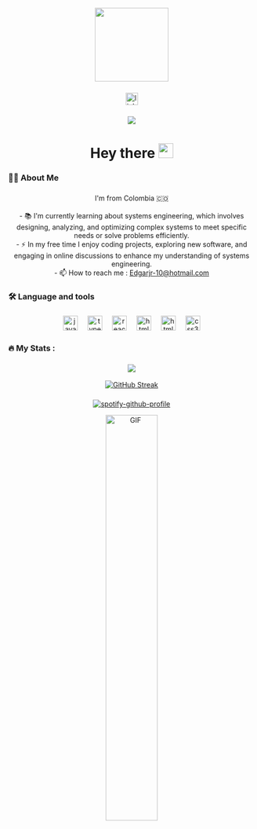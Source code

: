 <br>
<div align="center">
  <img height="150" src="https://avatars.githubusercontent.com/u/52712528?s=400&u=1913c62e384bc8ee5645d8794592b7f4b7b40f5e&v=4"  />
</div>

###

<div align="center">
  <a href="https://www.linkedin.com/in/edgar-maldonado-5619171a0">
  <img src="https://img.shields.io/static/v1?message=LinkedIn&logo=linkedin&label=&color=0077B5&logoColor=white&labelColor=&style=for-the-badge" height="25" alt="linkedin logo"  />
  </a>
</div>

###
<div align="center">
  <img src="https://visitor-badge.laobi.icu/badge?page_id=EdgarJR28.visitor-badge"  />
</div>

###

<h1 align="center">Hey there <img src="https://raw.githubusercontent.com/iampavangandhi/iampavangandhi/master/gifs/Hi.gif" width="30px"></h1>

###

<h3 align="left">👩‍💻  About Me</h3>

###

<p align="center">I'm from Colombia 🇨🇴<br><br>
- 📚 I'm currently  learning about systems engineering, which involves designing, analyzing, and optimizing complex systems to meet specific needs or solve problems efficiently.<br>
-  ⚡ In my free time I enjoy coding projects, exploring new software, and engaging in online discussions to enhance my understanding of systems engineering. <br>
-  📫 How to reach me : <a href="mailto:edgarjr-10@hotmail.com"> Edgarjr-10@hotmail.com </a>
</p>

###

<h3 align="left">🛠 Language and tools</h3>

###

<div align="center">
<img src="https://cdn.jsdelivr.net/gh/devicons/devicon/icons/javascript/javascript-original.svg" height="30" alt="javascript logo" />
<img width="12" />
<img src="https://cdn.jsdelivr.net/gh/devicons/devicon/icons/typescript/typescript-original.svg" height="30" alt="typescript logo" />
<img width="12" />
<img src="https://cdn.jsdelivr.net/gh/devicons/devicon/icons/react/react-original.svg" height="30" alt="react logo" />
<img width="12" />
<img src="https://cdn.jsdelivr.net/gh/devicons/devicon@latest/icons/nestjs/nestjs-original.svg" height="30" alt="html5 logo" />
<img width="12" />
<img src="https://cdn.jsdelivr.net/gh/devicons/devicon/icons/html5/html5-original.svg" height="30" alt="html5 logo" />
<img width="12" />
<img src="https://cdn.jsdelivr.net/gh/devicons/devicon/icons/css3/css3-original.svg" height="30" alt="css3 logo" />
<!--
<img width="12" />
<img src="https://cdn.jsdelivr.net/gh/devicons/devicon/icons/python/python-original.svg" height="30" alt="python logo" />
-->
</div>

###




<h3 align="left">🔥   My Stats :</h3>

###
<div align="center">
<img src="https://github-readme-stats.vercel.app/api/top-langs/?username=EdgarJR28&theme=transparent" />
</div>
<br>
<div align="center">
<a href="https://git.io/streak-stats"><img src="https://streak-stats.demolab.com?user=EdgarJR28&theme=transparent&border_radius=10" alt="GitHub Streak" /></a>
</div>

###

<div align="center">

[![spotify-github-profile](https://spotify-github-profile.vercel.app/api/view?uid=12179838533&cover_image=true&theme=default&show_offline=false&background_color=transparent&interchange=true&bar_color=transparent&bar_color_cover=true)](https://github.com/kittinan/spotify-github-profile)
</div>
<div align="center">
<img align="center" alt="GIF" src="https://media1.tenor.com/m/L_g_GnYAkPwAAAAC/anime-love.gif" width="46%" height="auto"  />
</div>
<br>
<!--
**EdgarJr28/EdgarJR28** is a ✨ _special_ ✨ repository because its `README.md` (this file) appears on your GitHub profile.

Here are some ideas to get you started:

- 🔭 I’m currently working on ...
- 🌱 I’m currently learning ...
- 👯 I’m looking to collaborate on ...
- 🤔 I’m looking for help with ...
- 💬 Ask me about ...
- 📫 How to reach me: ...
- 😄 Pronouns: ...
- ⚡ Fun fact: ...
-->
